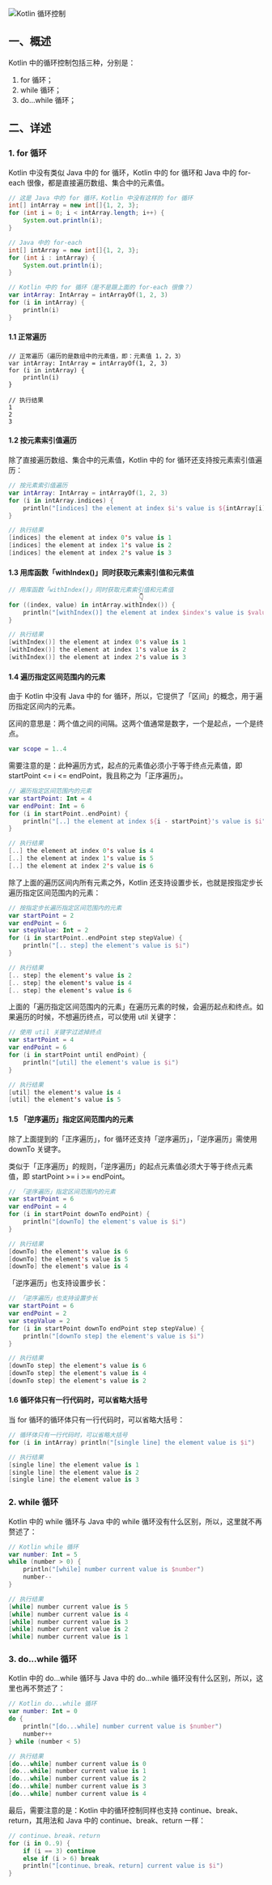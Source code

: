 ![Kotlin 循环控制](http://m.qpic.cn/psc?/V10aaGcc22Xzag/ruAMsa53pVQWN7FLK88i5q7AiNtMBDWgGLrDm5DI.YwG8Gw3qf4ni2tAXuZh0wUJTDsLZ0vid3bzh1FvqOtss2Wm0fvpimefMs6RJ4b5Yi0!/b&bo=zAfcAwAAAAADBzY!&rf=viewer_4)  

## 一、概述

Kotlin 中的循环控制包括三种，分别是：  

1. for 循环；
2. while 循环；
3. do...while 循环；


## 二、详述  

### 1. for 循环  

Kotlin 中没有类似 Java 中的 for 循环，Kotlin 中的 for 循环和 Java 中的 for-each 很像，都是直接遍历数组、集合中的元素值。  

```java
// 这是 Java 中的 for 循环，Kotlin 中没有这样的 for 循环
int[] intArray = new int[]{1, 2, 3};
for (int i = 0; i < intArray.length; i++) {
    System.out.println(i);
}
```

```java
// Java 中的 for-each
int[] intArray = new int[]{1, 2, 3};
for (int i : intArray) {
    System.out.println(i);
}
```

```kotlin
// Kotlin 中的 for 循环（是不是跟上面的 for-each 很像？）
var intArray: IntArray = intArrayOf(1, 2, 3)
for (i in intArray) {
    println(i)
}
```

#### 1.1 正常遍历  

```
// 正常遍历（遍历的是数组中的元素值，即：元素值 1，2，3）
var intArray: IntArray = intArrayOf(1, 2, 3)
for (i in intArray) {
    println(i)
}

// 执行结果
1
2
3
```

#### 1.2 按元素索引值遍历  

除了直接遍历数组、集合中的元素值，Kotlin 中的 for 循环还支持按元素索引值遍历：  

```kotlin
// 按元素索引值遍历
var intArray: IntArray = intArrayOf(1, 2, 3)
for (i in intArray.indices) {
    println("[indices] the element at index $i's value is ${intArray[i]}")
}

// 执行结果
[indices] the element at index 0's value is 1
[indices] the element at index 1's value is 2
[indices] the element at index 2's value is 3
```

#### 1.3 用库函数「withIndex()」同时获取元素索引值和元素值  

```kotlin
// 用库函数「withIndex()」同时获取元素索引值和元素值
                                    👇
for ((index, value) in intArray.withIndex()) {
    println("[withIndex()] the element at index $index's value is $value")
}

// 执行结果
[withIndex()] the element at index 0's value is 1
[withIndex()] the element at index 1's value is 2
[withIndex()] the element at index 2's value is 3
```

#### 1.4 遍历指定区间范围内的元素  

由于 Kotlin 中没有 Java 中的 for 循环，所以，它提供了「区间」的概念，用于遍历指定区间内的元素。  

区间的意思是：两个值之间的间隔。这两个值通常是数字，一个是起点，一个是终点。  

```kotlin
var scope = 1..4
```

需要注意的是：此种遍历方式，起点的元素值必须小于等于终点元素值，即 startPoint <= i <= endPoint，我且称之为「正序遍历」。  

```kotlin
// 遍历指定区间范围内的元素
var startPoint: Int = 4
var endPoint: Int = 6
for (i in startPoint..endPoint) {
    println("[..] the element at index ${i - startPoint}'s value is $i")
}

// 执行结果
[..] the element at index 0's value is 4
[..] the element at index 1's value is 5
[..] the element at index 2's value is 6
```

除了上面的遍历区间内所有元素之外，Kotlin 还支持设置步长，也就是按指定步长遍历指定区间范围内的元素：  

```kotlin
// 按指定步长遍历指定区间范围内的元素
var startPoint = 2
var endPoint = 6
var stepValue: Int = 2
for (i in startPoint..endPoint step stepValue) {
    println("[.. step] the element's value is $i")
}

// 执行结果
[.. step] the element's value is 2
[.. step] the element's value is 4
[.. step] the element's value is 6
```

上面的「遍历指定区间范围内的元素」在遍历元素的时候，会遍历起点和终点。如果遍历的时候，不想遍历终点，可以使用 util 关键字：  

```kotlin
// 使用 util 关键字过滤掉终点
var startPoint = 4
var endPoint = 6
for (i in startPoint until endPoint) {
    println("[util] the element's value is $i")
}

// 执行结果
[util] the element's value is 4
[util] the element's value is 5
```

#### 1.5 「逆序遍历」指定区间范围内的元素  

除了上面提到的「正序遍历」，for 循环还支持「逆序遍历」，「逆序遍历」需使用 downTo 关键字。  

类似于「正序遍历」的规则，「逆序遍历」的起点元素值必须大于等于终点元素值，即 startPoint >= i >= endPoint。  

```kotlin
// 「逆序遍历」指定区间范围内的元素
var startPoint = 6
var endPoint = 4
for (i in startPoint downTo endPoint) {
    println("[downTo] the element's value is $i")
}

// 执行结果
[downTo] the element's value is 6
[downTo] the element's value is 5
[downTo] the element's value is 4
```

「逆序遍历」也支持设置步长：  

```kotlin
// 「逆序遍历」也支持设置步长
var startPoint = 6
var endPoint = 2
var stepValue = 2
for (i in startPoint downTo endPoint step stepValue) {
    println("[downTo step] the element's value is $i")
}

// 执行结果
[downTo step] the element's value is 6
[downTo step] the element's value is 4
[downTo step] the element's value is 2
```

#### 1.6 循环体只有一行代码时，可以省略大括号  

当 for 循环的循环体只有一行代码时，可以省略大括号：  

```kotlin
// 循环体只有一行代码时，可以省略大括号
for (i in intArray) println("[single line] the element value is $i")

// 执行结果
[single line] the element value is 1
[single line] the element value is 2
[single line] the element value is 3
```


### 2. while 循环  

Kotlin 中的 while 循环与 Java 中的 while 循环没有什么区别，所以，这里就不再赘述了：  

```kotlin
// Kotlin while 循环
var number: Int = 5
while (number > 0) {
    println("[while] number current value is $number")
    number--
}

// 执行结果
[while] number current value is 5
[while] number current value is 4
[while] number current value is 3
[while] number current value is 2
[while] number current value is 1
```


### 3. do...while 循环  

Kotlin 中的 do...while 循环与 Java 中的 do...while 循环没有什么区别，所以，这里也再不赘述了：  

```kotlin
// Kotlin do...while 循环
var number: Int = 0
do {
    println("[do...while] number current value is $number")
    number++
} while (number < 5)

// 执行结果
[do...while] number current value is 0
[do...while] number current value is 1
[do...while] number current value is 2
[do...while] number current value is 3
[do...while] number current value is 4
```

最后，需要注意的是：Kotlin 中的循环控制同样也支持 continue、break、return，其用法和 Java 中的 continue、break、return 一样：  

```kotlin
// continue、break、return
for (i in 0..9) {
    if (i == 3) continue
    else if (i > 6) break
    println("[continue、break、return] current value is $i")
}
```
